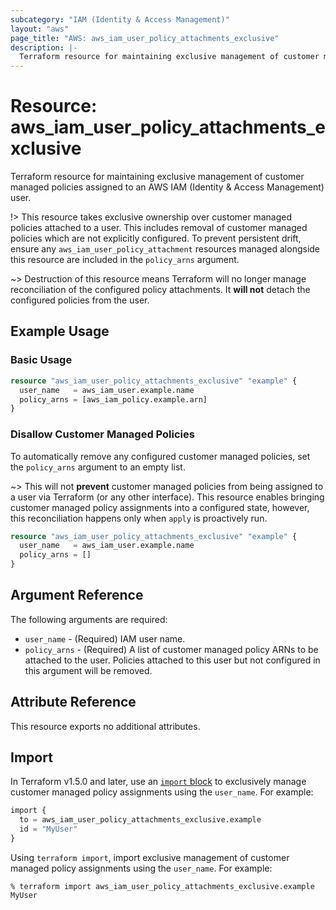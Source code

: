 ```yaml
---
subcategory: "IAM (Identity & Access Management)"
layout: "aws"
page_title: "AWS: aws_iam_user_policy_attachments_exclusive"
description: |-
  Terraform resource for maintaining exclusive management of customer managed policies assigned to an AWS IAM (Identity & Access Management) user.
---
```

# Resource: aws_iam_user_policy_attachments_exclusive

Terraform resource for maintaining exclusive management of customer managed policies assigned to an AWS IAM (Identity & Access Management) user.

!> This resource takes exclusive ownership over customer managed policies attached to a user. This includes removal of customer managed policies which are not explicitly configured. To prevent persistent drift, ensure any `aws_iam_user_policy_attachment` resources managed alongside this resource are included in the `policy_arns` argument.

~> Destruction of this resource means Terraform will no longer manage reconciliation of the configured policy attachments. It __will not__ detach the configured policies from the user.

## Example Usage

### Basic Usage

```terraform
resource "aws_iam_user_policy_attachments_exclusive" "example" {
  user_name   = aws_iam_user.example.name
  policy_arns = [aws_iam_policy.example.arn]
}
```

### Disallow Customer Managed Policies

To automatically remove any configured customer managed policies, set the `policy_arns` argument to an empty list.

~> This will not __prevent__ customer managed policies from being assigned to a user via Terraform (or any other interface). This resource enables bringing customer managed policy assignments into a configured state, however, this reconciliation happens only when `apply` is proactively run.

```terraform
resource "aws_iam_user_policy_attachments_exclusive" "example" {
  user_name   = aws_iam_user.example.name
  policy_arns = []
}
```

## Argument Reference

The following arguments are required:

* `user_name` - (Required) IAM user name.
* `policy_arns` - (Required) A list of customer managed policy ARNs to be attached to the user. Policies attached to this user but not configured in this argument will be removed.

## Attribute Reference

This resource exports no additional attributes.

## Import

In Terraform v1.5.0 and later, use an [`import` block](https://developer.hashicorp.com/terraform/language/import) to exclusively manage customer managed policy assignments using the `user_name`. For example:

```terraform
import {
  to = aws_iam_user_policy_attachments_exclusive.example
  id = "MyUser"
}
```

Using `terraform import`, import exclusive management of customer managed policy assignments using the `user_name`. For example:

```console
% terraform import aws_iam_user_policy_attachments_exclusive.example MyUser
```
